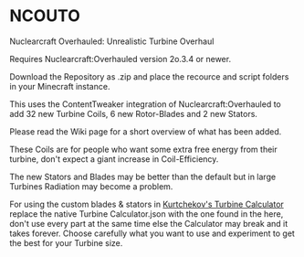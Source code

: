 # NCOUTO
Nuclearcraft Overhauled: Unrealistic Turbine Overhaul

Requires Nuclearcraft:Overhauled version 2o.3.4 or newer.

Download the Repository as .zip and place the recource and script folders in your Minecraft instance.

This uses the ContentTweaker integration of Nuclearcraft:Overhauled to add 32 new Turbine Coils, 6 new Rotor-Blades and 2 new Stators.

Please read the Wiki page for a short overview of what has been added.

These Coils are for people who want some extra free energy from their turbine, don't expect a giant increase in Coil-Efficiency.

The new Stators and Blades may be better than the default but in large Turbines Radiation may become a problem.

For using the custom blades & stators in [Kurtchekov's Turbine Calculator](https://github.com/Kurtchekov/TurbineCalculator/releases) replace the native Turbine Calculator.json with the one found in the here, don't use every part at the same time else the Calculator may break and it takes forever. Choose carefully what you want to use and experiment to get the best for your Turbine size.
